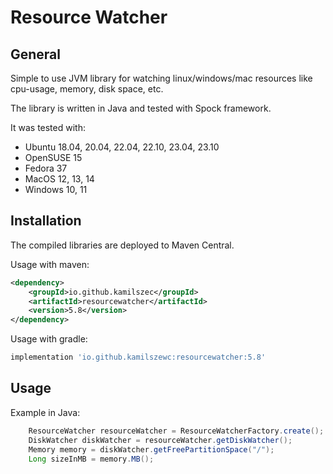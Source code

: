 # Resource Watcher

## General

Simple to use JVM library for watching linux/windows/mac resources like cpu-usage, memory, disk space, etc.

The library is written in Java and tested with Spock framework.

It was tested with:
- Ubuntu 18.04, 20.04, 22.04, 22.10, 23.04, 23.10
- OpenSUSE 15
- Fedora 37
- MacOS 12, 13, 14
- Windows 10, 11

## Installation

The compiled libraries are deployed to Maven Central.

Usage with maven:

```xml
<dependency>
    <groupId>io.github.kamilszec</groupId>
    <artifactId>resourcewatcher</artifactId>
    <version>5.8</version>
</dependency>
```

Usage with gradle:

```groovy
implementation 'io.github.kamilszewc:resourcewatcher:5.8'
```

## Usage

Example in Java:

```java
    ResourceWatcher resourceWatcher = ResourceWatcherFactory.create();
    DiskWatcher diskWatcher = resourceWatcher.getDiskWatcher();
    Memory memory = diskWatcher.getFreePartitionSpace("/");
    Long sizeInMB = memory.MB();
```

